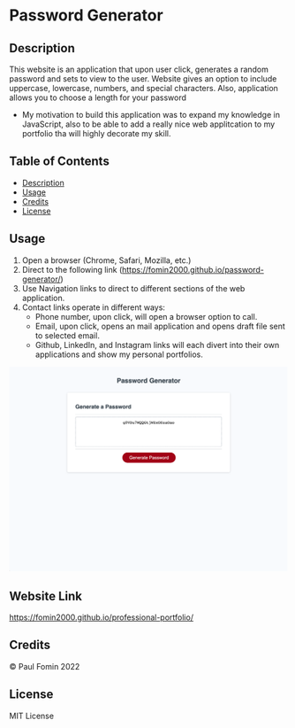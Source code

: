 # Password Generator 

## Description

This website is an application that upon user click, generates a random password and sets to view to the user. Website gives an option to include uppercase, lowercase, numbers, and special characters. Also, application allows you to choose a length for your password

- My motivation to build this application was to expand my knowledge in JavaScript, also to be able to add a really nice web applitcation to my portfolio tha will highly decorate my skill.

## Table of Contents

- [Description](#description)
- [Usage](#usage)
- [Credits](#credits)
- [License](#license)

## Usage 

1. Open a browser (Chrome, Safari, Mozilla, etc.)
2. Direct to the following link (https://fomin2000.github.io/password-generator/)
3. Use Navigation links to direct to different sections of the web application.
4. Contact links operate in different ways:
    - Phone number, upon click, will open a browser option to call.
    - Email, upon click, opens an mail application and opens draft file sent to selected email.
    - Github, LinkedIn, and Instagram links will each divert into their own applications and show my personal portfolios.

![websiteScreenshot](./Develop/assets/images/Screen%20Shot%202022-10-05%20at%204.56.58%20PM.png)

## Website Link

https://fomin2000.github.io/professional-portfolio/

## Credits

© Paul Fomin 2022


## License 

MIT License